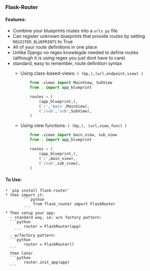 ### Flask-Router

#### Features:
  + Combine your blueprints routes into a `urls.py` file
  + Can register unknown blueprints that provide routes by setting `REGISTER_BLUEPRINTS` to True
  + All of your route definitions in one place
  + Unlike Django no regex knowlegde needed to define routes<br/>(although it is using regex you just dont have to care)
  + standard, easy to remember, route definition syntax
    - Using class-based-views: `( (bp,),(url,endpoint,view) )`
        
        ```python
            from .views import MainView, SubView
            from . import app_blueprint

            routes = (
                (app_blueprint,),
                ('/','main',MainView),
                ('/sub','sub',SubView),
            )
        ```
    - Using view functions: `( (bp,), (url,view_func) )`
        ```python
            from .views import main_view, sub_view
            from . import app_blueprint

            routes = (
                (app_blueprint,),
                ('/',main_view),
                ('/sub',sub_view),
            )
        ```

#### To Use:
    * `pip install flask-router`
    * then import it:
            ```python
                from flask_router import FlaskRouter
            ```
    * Then setup your app:
      - standard way, ie: w/o factory pattern:
      ```python
            router = FlaskRouter(app)
        ```
      - w/factory pattern:
      ```python
            router = FlaskRouter()
      ```
      then later
      ```python
            router.init_app(app)
      ```

